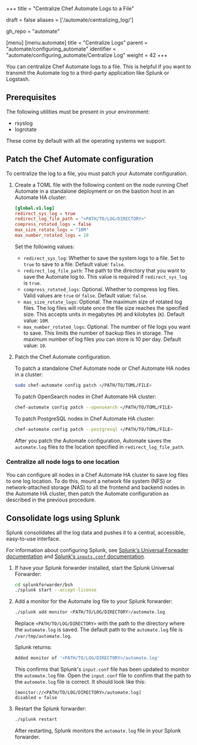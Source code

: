 +++
title = "Centralize Chef Automate Logs to a File"

draft = false
aliases = ['/automate/centralizing_log/']

gh_repo = "automate"

[menu]
  [menu.automate]
    title = "Centralize Logs"
    parent = "automate/configuring_automate"
    identifier = "automate/configuring_automate/Centralize Log"
    weight = 42
+++

You can centralize Chef Automate logs to a file. This is helpful if you want to transmit the Automate log to a third-party application like Splunk or Logstash.

## Prerequisites

The following utilities must be present in your environment:

- rsyslog
- logrotate

These come by default with all the operating systems we support.

## Patch the Chef Automate configuration

To centralize the log to a file, you must patch your Automate configuration.

1. Create a TOML file with the following content on the node running Chef Automate in a standalone deployment or on the bastion host in an Automate HA cluster:

    ```toml
    [global.v1.log]
    redirect_sys_log = true
    redirect_log_file_path = "<PATH/TO/LOG/DIRECTORY>"
    compress_rotated_logs = false
    max_size_rotate_logs = "10M"
    max_number_rotated_logs = 10
    ```

    Set the following values:

    - `redirect_sys_log`: Whether to save the system logs to a file. Set to `true` to save to a file. Default value: `false`.
    - `redirect_log_file_path`: The path to the directory that you want to save the Automate log to. This value is required if `redirect_sys_log` is `true`.
    - `compress_rotated_logs`: Optional. Whether to compress log files. Valid values are `true` or `false`. Default value: `false`.
    - `max_size_rotate_logs`: Optional. The maximum size of rotated log files. The log files will rotate once the file size reaches the specified size. This accepts units in megabytes (`M`) and kilobytes (`K`). Default value: `10M`.
    - `max_number_rotated_logs`: Optional. The number of file logs you want to save. This limits the number of backup files in storage. The maximum number of log files you can store is 10 per day. Default value: `10`.

1. Patch the Chef Automate configuration.

    To patch a standalone Chef Automate node or Chef Automate HA nodes in a cluster:

    ```bash
    sudo chef-automate config patch </PATH/TO/TOML/FILE>
    ```

    To patch OpenSearch nodes in Chef Automate HA cluster:

    ```bash
    chef-automate config patch --opensearch </PATH/TO/TOML/FILE>
    ```

    To patch PostgreSQL nodes in Chef Automate HA cluster:

    ```bash
    chef-automate config patch --postgresql </PATH/TO/TOML/FILE>
    ```

    After you patch the Automate configuration, Automate saves the `automate.log` files to the location specified in `redirect_log_file_path`.

### Centralize all node logs to one location

You can configure all nodes in a Chef Automate HA cluster to save log files to one log location. To do this, mount a network file system (NFS) or network-attached storage (NAS) to all the frontend and backend nodes in the Automate HA cluster, then patch the Automate configuration as described in the previous procedure.

## Consolidate logs using Splunk

Splunk consolidates all the log data and pushes it to a central, accessible, easy-to-use interface.

For information about configuring Splunk, see [Splunk's Universal Forwader documentation](https://docs.splunk.com/Documentation/Forwarder) and [Splunk's `inputs.conf` documentation](https://docs.splunk.com/Documentation/Splunk/latest/Admin/Inputsconf).

1. If have your Splunk forwarder installed, start the Splunk Universal Forwarder:

    ```bash
    cd splunkforwarder/bsh
    ./splunk start --accept-license
    ```

1. Add a monitor for the Automate log file to your Splunk forwarder:

    ```bash
    ./splunk add monitor <PATH/TO/LOG/DIRECTORY>/automate.log
    ```

    Replace `<PATH/TO/LOG/DIRECTORY>` with the path to the directory where the `automate.log` is saved.
    The default path to the `automate.log` file is `/var/tmp/automate.log`.

    Splunk returns:

    ```bash
    Added monitor of '<PATH/TO/LOG/DIRECTORY>/automate.log'
    ```

    This confirms that Splunk's `input.conf` file has been updated to monitor the `automate.log` file.
    Open the `input.conf` file to confirm that the path to the `automate.log` file is correct. It should look like this:

    ```plain
    [monitor://<PATH/TO/LOG/DIRECTORY>/automate.log]
    disabled = false
    ```

1. Restart the Splunk forwarder:

    ```bash
    ./splunk restart
    ```

   After restarting, Splunk monitors the `automate.log` file in your Splunk forwarder.
